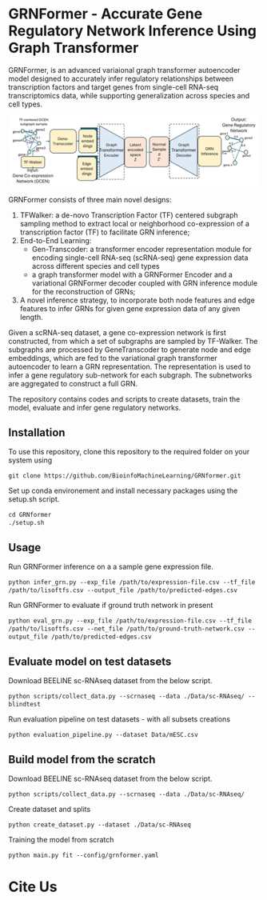 # GRNFormer -  Accurate Gene Regulatory Network Inference Using Graph Transformer
GRNFormer, is an advanced variaional graph transformer autoencoder model designed to accurately infer regulatory relationships between transcription factors and target genes from single-cell RNA-seq transcriptomics data, while supporting generalization across species and cell types.

![GRNFormer](./grnformer_overview.png?raw=true "The Overview of GRNFormer Pipeline")

GRNFormer consists of three main novel designs: 
1. TFWalker: a de-novo Transcription Factor (TF) centered subgraph sampling method to extract local or neighborhood co-expression of a transcription factor (TF) to facilitate GRN inference; 
2. End-to-End Learning: 
    -  Gen-Transcoder: a transformer encoder representation module for encoding single-cell RNA-seq (scRNA-seq) gene expression data across different species and cell types
    - a graph transformer model with a GRNFormer Encoder and a variational GRNFormer decoder coupled with GRN inference module for the reconstruction of GRNs; 
3. A novel inference strategy, to incorporate both node features and edge features to infer GRNs for given gene expression data of any given length.

Given a scRNA-seq dataset, a gene co-expression network is first constructed, 
from which a set of subgraphs are sampled by TF-Walker. The subgraphs are processed by GeneTranscoder to generate node and edge embeddings, which are fed to the variational graph transformer autoencoder to learn a GRN representation. The representation is used to infer a gene regulatory sub-network for each subgraph.  The subnetworks are aggregated to construct a full GRN.

The repository contains codes and scripts to create datasets, train the model, evaluate and infer gene regulatory networks.

## Installation

To use this repository, clone this repository to the required folder on your system using

```
git clone https://github.com/BioinfoMachineLearning/GRNformer.git

```

Set up conda environement and install necessary packages using the setup.sh script.

```
cd GRNformer
./setup.sh 
```
## Usage
Run GRNFormer inference on a a sample gene expression file.

```
python infer_grn.py --exp_file /path/to/expression-file.csv --tf_file /path/to/lisoftfs.csv --output_file /path/to/predicted-edges.csv

```
Run GRNFormer to evaluate if ground truth network in present

```
python eval_grn.py --exp_file /path/to/expression-file.csv --tf_file /path/to/lisoftfs.csv --net_file /path/to/ground-truth-network.csv --output_file /path/to/predicted-edges.csv

```

## Evaluate model on test datasets

Download BEELINE sc-RNAseq dataset from the below script.

```
python scripts/collect_data.py --scrnaseq --data ./Data/sc-RNAseq/ --blindtest

```

Run evaluation pipeline on test datasets - with all subsets creations

```
python evaluation_pipeline.py --dataset Data/mESC.csv

```

## Build model from the scratch

Download BEELINE sc-RNAseq dataset from the below script.

```
python scripts/collect_data.py --scrnaseq --data ./Data/sc-RNAseq/

```

Create dataset and splits

```
python create_dataset.py --dataset ./Data/sc-RNAseq

```

Training the model from scratch

```
python main.py fit --config/grnformer.yaml

```

# Cite Us

